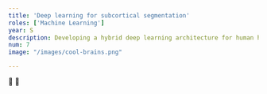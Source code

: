 ```yaml
---
title: 'Deep learning for subcortical segmentation'
roles: ['Machine Learning']
year: S
description: Developing a hybrid deep learning architecture for human hippocampal subfield segmentation. An ongoing project for Deep Learning in Biomedical Imaging. Writeup coming soon.
num: 7
image: "/images/cool-brains.png"

---
```


🚧 🚧


